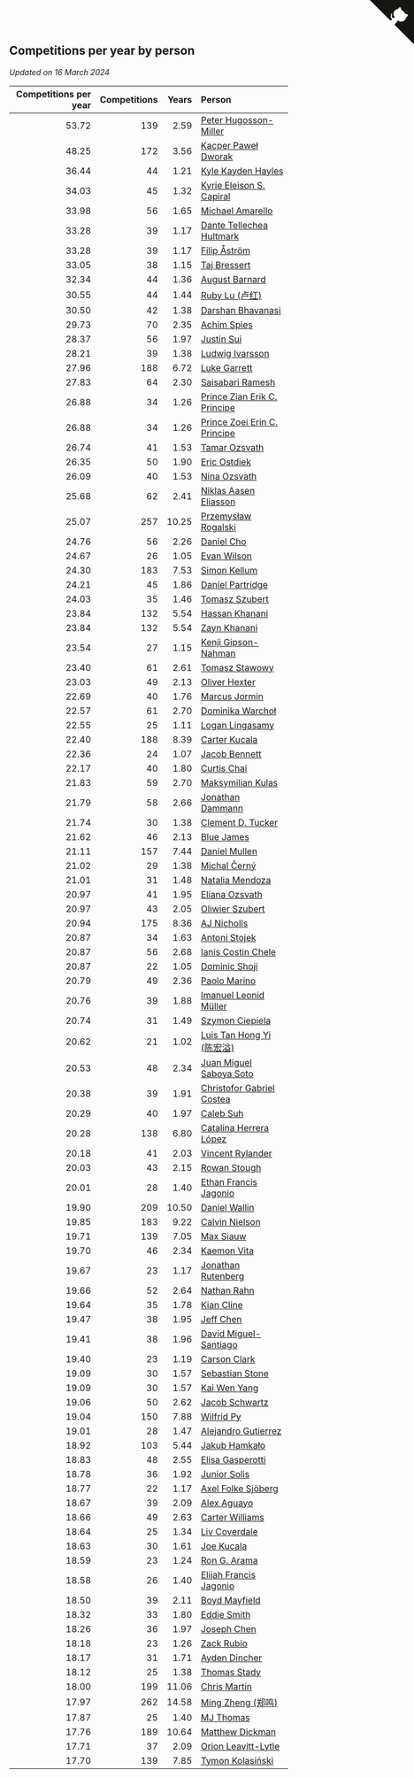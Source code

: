 ## Competitions per year by person

*Updated on 16 March 2024*

| Competitions per year | Competitions | Years | Person |
| ---: | ---: | ---: | :--- |
| 53.72 | 139 | 2.59 | [Peter Hugosson-Miller](https://www.worldcubeassociation.org/persons/2021HUGO01) |
| 48.25 | 172 | 3.56 | [Kacper Paweł Dworak](https://www.worldcubeassociation.org/persons/2020DWOR01) |
| 36.44 | 44 | 1.21 | [Kyle Kayden Hayles](https://www.worldcubeassociation.org/persons/2022HAYL02) |
| 34.03 | 45 | 1.32 | [Kyrie Eleison S. Capiral](https://www.worldcubeassociation.org/persons/2022CAPI02) |
| 33.98 | 56 | 1.65 | [Michael Amarello](https://www.worldcubeassociation.org/persons/2022AMAR09) |
| 33.28 | 39 | 1.17 | [Dante Tellechea Hultmark](https://www.worldcubeassociation.org/persons/2023HULT01) |
| 33.28 | 39 | 1.17 | [Filip Åström](https://www.worldcubeassociation.org/persons/2023ASTR01) |
| 33.05 | 38 | 1.15 | [Taj Bressert](https://www.worldcubeassociation.org/persons/2023BRES01) |
| 32.34 | 44 | 1.36 | [August Barnard](https://www.worldcubeassociation.org/persons/2022BARN21) |
| 30.55 | 44 | 1.44 | [Ruby Lu (卢红)](https://www.worldcubeassociation.org/persons/2022LURU01) |
| 30.50 | 42 | 1.38 | [Darshan Bhavanasi](https://www.worldcubeassociation.org/persons/2022BHAV01) |
| 29.73 | 70 | 2.35 | [Achim Spies](https://www.worldcubeassociation.org/persons/2021SPIE01) |
| 28.37 | 56 | 1.97 | [Justin Sui](https://www.worldcubeassociation.org/persons/2022SUIJ01) |
| 28.21 | 39 | 1.38 | [Ludwig Ivarsson](https://www.worldcubeassociation.org/persons/2022IVAR01) |
| 27.96 | 188 | 6.72 | [Luke Garrett](https://www.worldcubeassociation.org/persons/2017GARR05) |
| 27.83 | 64 | 2.30 | [Saisabari Ramesh](https://www.worldcubeassociation.org/persons/2021RAME01) |
| 26.88 | 34 | 1.26 | [Prince Zian Erik C. Principe](https://www.worldcubeassociation.org/persons/2022PRIN08) |
| 26.88 | 34 | 1.26 | [Prince Zoei Erin C. Principe](https://www.worldcubeassociation.org/persons/2022PRIN09) |
| 26.74 | 41 | 1.53 | [Tamar Ozsvath](https://www.worldcubeassociation.org/persons/2022OZSV04) |
| 26.35 | 50 | 1.90 | [Eric Ostdiek](https://www.worldcubeassociation.org/persons/2022OSTD01) |
| 26.09 | 40 | 1.53 | [Nina Ozsvath](https://www.worldcubeassociation.org/persons/2022OZSV03) |
| 25.68 | 62 | 2.41 | [Niklas Aasen Eliasson](https://www.worldcubeassociation.org/persons/2021ELIA01) |
| 25.07 | 257 | 10.25 | [Przemysław Rogalski](https://www.worldcubeassociation.org/persons/2013ROGA02) |
| 24.76 | 56 | 2.26 | [Daniel Cho](https://www.worldcubeassociation.org/persons/2021CHOD01) |
| 24.67 | 26 | 1.05 | [Evan Wilson](https://www.worldcubeassociation.org/persons/2023WILS11) |
| 24.30 | 183 | 7.53 | [Simon Kellum](https://www.worldcubeassociation.org/persons/2016KELL12) |
| 24.21 | 45 | 1.86 | [Daniel Partridge](https://www.worldcubeassociation.org/persons/2022PART02) |
| 24.03 | 35 | 1.46 | [Tomasz Szubert](https://www.worldcubeassociation.org/persons/2022SZUB02) |
| 23.84 | 132 | 5.54 | [Hassan Khanani](https://www.worldcubeassociation.org/persons/2018KHAN26) |
| 23.84 | 132 | 5.54 | [Zayn Khanani](https://www.worldcubeassociation.org/persons/2018KHAN28) |
| 23.54 | 27 | 1.15 | [Kenji Gipson-Nahman](https://www.worldcubeassociation.org/persons/2023GIPS01) |
| 23.40 | 61 | 2.61 | [Tomasz Stawowy](https://www.worldcubeassociation.org/persons/2021STAW01) |
| 23.03 | 49 | 2.13 | [Oliver Hexter](https://www.worldcubeassociation.org/persons/2022HEXT01) |
| 22.69 | 40 | 1.76 | [Marcus Jormin](https://www.worldcubeassociation.org/persons/2022JORM01) |
| 22.57 | 61 | 2.70 | [Dominika Warchoł](https://www.worldcubeassociation.org/persons/2021WARC01) |
| 22.55 | 25 | 1.11 | [Logan Lingasamy](https://www.worldcubeassociation.org/persons/2023LING02) |
| 22.40 | 188 | 8.39 | [Carter Kucala](https://www.worldcubeassociation.org/persons/2015KUCA01) |
| 22.36 | 24 | 1.07 | [Jacob Bennett](https://www.worldcubeassociation.org/persons/2023BENN04) |
| 22.17 | 40 | 1.80 | [Curtis Chai](https://www.worldcubeassociation.org/persons/2022CHAI02) |
| 21.83 | 59 | 2.70 | [Maksymilian Kulas](https://www.worldcubeassociation.org/persons/2021KULA02) |
| 21.79 | 58 | 2.66 | [Jonathan Dammann](https://www.worldcubeassociation.org/persons/2021DAMM01) |
| 21.74 | 30 | 1.38 | [Clement D. Tucker](https://www.worldcubeassociation.org/persons/2022TUCK09) |
| 21.62 | 46 | 2.13 | [Blue James](https://www.worldcubeassociation.org/persons/2022JAME01) |
| 21.11 | 157 | 7.44 | [Daniel Mullen](https://www.worldcubeassociation.org/persons/2016MULL04) |
| 21.02 | 29 | 1.38 | [Michal Černý](https://www.worldcubeassociation.org/persons/2022CERN03) |
| 21.01 | 31 | 1.48 | [Natalia Mendoza](https://www.worldcubeassociation.org/persons/2022MEND24) |
| 20.97 | 41 | 1.95 | [Eliana Ozsvath](https://www.worldcubeassociation.org/persons/2022OZSV01) |
| 20.97 | 43 | 2.05 | [Oliwier Szubert](https://www.worldcubeassociation.org/persons/2022SZUB01) |
| 20.94 | 175 | 8.36 | [AJ Nicholls](https://www.worldcubeassociation.org/persons/2015NICH04) |
| 20.87 | 34 | 1.63 | [Antoni Stojek](https://www.worldcubeassociation.org/persons/2022STOJ03) |
| 20.87 | 56 | 2.68 | [Ianis Costin Chele](https://www.worldcubeassociation.org/persons/2021CHEL01) |
| 20.87 | 22 | 1.05 | [Dominic Shoji](https://www.worldcubeassociation.org/persons/2023SHOJ01) |
| 20.79 | 49 | 2.36 | [Paolo Marino](https://www.worldcubeassociation.org/persons/2021MARI04) |
| 20.76 | 39 | 1.88 | [Imanuel Leonid Müller](https://www.worldcubeassociation.org/persons/2022MULL02) |
| 20.74 | 31 | 1.49 | [Szymon Ciepiela](https://www.worldcubeassociation.org/persons/2022CIEP01) |
| 20.62 | 21 | 1.02 | [Luis Tan Hong Yi (陈宏溢)](https://www.worldcubeassociation.org/persons/2023YILU01) |
| 20.53 | 48 | 2.34 | [Juan Miguel Saboya Soto](https://www.worldcubeassociation.org/persons/2021SOTO01) |
| 20.38 | 39 | 1.91 | [Christofor Gabriel Costea](https://www.worldcubeassociation.org/persons/2022COST03) |
| 20.29 | 40 | 1.97 | [Caleb Suh](https://www.worldcubeassociation.org/persons/2022SUHC01) |
| 20.28 | 138 | 6.80 | [Catalina Herrera López](https://www.worldcubeassociation.org/persons/2017LOPE31) |
| 20.18 | 41 | 2.03 | [Vincent Rylander](https://www.worldcubeassociation.org/persons/2022RYLA01) |
| 20.03 | 43 | 2.15 | [Rowan Stough](https://www.worldcubeassociation.org/persons/2022STOU01) |
| 20.01 | 28 | 1.40 | [Ethan Francis Jagonio](https://www.worldcubeassociation.org/persons/2022JAGO03) |
| 19.90 | 209 | 10.50 | [Daniel Wallin](https://www.worldcubeassociation.org/persons/2013WALL03) |
| 19.85 | 183 | 9.22 | [Calvin Nielson](https://www.worldcubeassociation.org/persons/2014NIEL03) |
| 19.71 | 139 | 7.05 | [Max Siauw](https://www.worldcubeassociation.org/persons/2017SIAU02) |
| 19.70 | 46 | 2.34 | [Kaemon Vita](https://www.worldcubeassociation.org/persons/2021VITA01) |
| 19.67 | 23 | 1.17 | [Jonathan Rutenberg](https://www.worldcubeassociation.org/persons/2023RUTE01) |
| 19.66 | 52 | 2.64 | [Nathan Rahn](https://www.worldcubeassociation.org/persons/2021RAHN01) |
| 19.64 | 35 | 1.78 | [Kian Cline](https://www.worldcubeassociation.org/persons/2022CLIN01) |
| 19.47 | 38 | 1.95 | [Jeff Chen](https://www.worldcubeassociation.org/persons/2022CHEN19) |
| 19.41 | 38 | 1.96 | [David Miguel-Santiago](https://www.worldcubeassociation.org/persons/2022MIGU02) |
| 19.40 | 23 | 1.19 | [Carson Clark](https://www.worldcubeassociation.org/persons/2023CLAR02) |
| 19.09 | 30 | 1.57 | [Sebastian Stone](https://www.worldcubeassociation.org/persons/2022STON09) |
| 19.09 | 30 | 1.57 | [Kai Wen Yang](https://www.worldcubeassociation.org/persons/2022YANG19) |
| 19.06 | 50 | 2.62 | [Jacob Schwartz](https://www.worldcubeassociation.org/persons/2021SCHW01) |
| 19.04 | 150 | 7.88 | [Wilfrid Py](https://www.worldcubeassociation.org/persons/2016PYWI01) |
| 19.01 | 28 | 1.47 | [Alejandro Gutierrez](https://www.worldcubeassociation.org/persons/2022GUTI09) |
| 18.92 | 103 | 5.44 | [Jakub Hamkało](https://www.worldcubeassociation.org/persons/2018HAMK01) |
| 18.83 | 48 | 2.55 | [Elisa Gasperotti](https://www.worldcubeassociation.org/persons/2021GASP01) |
| 18.78 | 36 | 1.92 | [Junior Solis](https://www.worldcubeassociation.org/persons/2022SOLI03) |
| 18.77 | 22 | 1.17 | [Axel Folke Sjöberg](https://www.worldcubeassociation.org/persons/2023SJOB01) |
| 18.67 | 39 | 2.09 | [Alex Aguayo](https://www.worldcubeassociation.org/persons/2022AGUA01) |
| 18.66 | 49 | 2.63 | [Carter Williams](https://www.worldcubeassociation.org/persons/2021WILL06) |
| 18.64 | 25 | 1.34 | [Liv Coverdale](https://www.worldcubeassociation.org/persons/2022COVE02) |
| 18.63 | 30 | 1.61 | [Joe Kucala](https://www.worldcubeassociation.org/persons/2022KUCA01) |
| 18.59 | 23 | 1.24 | [Ron G. Arama](https://www.worldcubeassociation.org/persons/2022ARAM01) |
| 18.58 | 26 | 1.40 | [Elijah Francis Jagonio](https://www.worldcubeassociation.org/persons/2022JAGO02) |
| 18.50 | 39 | 2.11 | [Boyd Mayfield](https://www.worldcubeassociation.org/persons/2022MAYF01) |
| 18.32 | 33 | 1.80 | [Eddie Smith](https://www.worldcubeassociation.org/persons/2022SMIT20) |
| 18.26 | 36 | 1.97 | [Joseph Chen](https://www.worldcubeassociation.org/persons/2022CHEN16) |
| 18.18 | 23 | 1.26 | [Zack Rubio](https://www.worldcubeassociation.org/persons/2022RUBI10) |
| 18.17 | 31 | 1.71 | [Ayden Dincher](https://www.worldcubeassociation.org/persons/2022DINC01) |
| 18.12 | 25 | 1.38 | [Thomas Stady](https://www.worldcubeassociation.org/persons/2022STAD01) |
| 18.00 | 199 | 11.06 | [Chris Martin](https://www.worldcubeassociation.org/persons/2013MART03) |
| 17.97 | 262 | 14.58 | [Ming Zheng (郑鸣)](https://www.worldcubeassociation.org/persons/2009ZHEN11) |
| 17.87 | 25 | 1.40 | [MJ Thomas](https://www.worldcubeassociation.org/persons/2022THOM38) |
| 17.76 | 189 | 10.64 | [Matthew Dickman](https://www.worldcubeassociation.org/persons/2013DICK01) |
| 17.71 | 37 | 2.09 | [Orion Leavitt-Lytle](https://www.worldcubeassociation.org/persons/2022LEAV01) |
| 17.70 | 139 | 7.85 | [Tymon Kolasiński](https://www.worldcubeassociation.org/persons/2016KOLA02) |


<a href="https://github.com/jonatanklosko/wca_statistics" class="github-corner" aria-label="View source on Github"><svg width="80" height="80" viewBox="0 0 250 250" style="fill:#151513; color:#fff; position: absolute; top: 0; border: 0; right: 0;" aria-hidden="true"><path d="M0,0 L115,115 L130,115 L142,142 L250,250 L250,0 Z"></path><path d="M128.3,109.0 C113.8,99.7 119.0,89.6 119.0,89.6 C122.0,82.7 120.5,78.6 120.5,78.6 C119.2,72.0 123.4,76.3 123.4,76.3 C127.3,80.9 125.5,87.3 125.5,87.3 C122.9,97.6 130.6,101.9 134.4,103.2" fill="currentColor" style="transform-origin: 130px 106px;" class="octo-arm"></path><path d="M115.0,115.0 C114.9,115.1 118.7,116.5 119.8,115.4 L133.7,101.6 C136.9,99.2 139.9,98.4 142.2,98.6 C133.8,88.0 127.5,74.4 143.8,58.0 C148.5,53.4 154.0,51.2 159.7,51.0 C160.3,49.4 163.2,43.6 171.4,40.1 C171.4,40.1 176.1,42.5 178.8,56.2 C183.1,58.6 187.2,61.8 190.9,65.4 C194.5,69.0 197.7,73.2 200.1,77.6 C213.8,80.2 216.3,84.9 216.3,84.9 C212.7,93.1 206.9,96.0 205.4,96.6 C205.1,102.4 203.0,107.8 198.3,112.5 C181.9,128.9 168.3,122.5 157.7,114.1 C157.9,116.9 156.7,120.9 152.7,124.9 L141.0,136.5 C139.8,137.7 141.6,141.9 141.8,141.8 Z" fill="currentColor" class="octo-body"></path></svg></a><style>.github-corner:hover .octo-arm{animation:octocat-wave 560ms ease-in-out}@keyframes octocat-wave{0%,100%{transform:rotate(0)}20%,60%{transform:rotate(-25deg)}40%,80%{transform:rotate(10deg)}}@media (max-width:500px){.github-corner:hover .octo-arm{animation:none}.github-corner .octo-arm{animation:octocat-wave 560ms ease-in-out}}</style>
